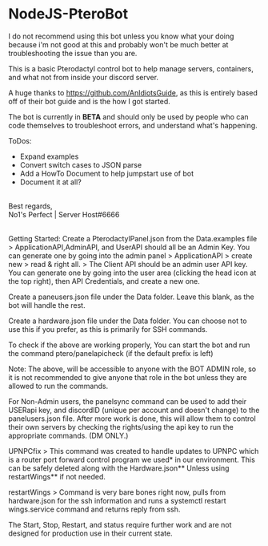 # NodeJS-PteroBot
 
 I do not recommend using this bot unless you know what your doing because i'm not good at this and probably won't be much better at troubleshooting the issue than you are.
 
This is a basic Pterodactyl control bot to help manage servers, containers, and what not from inside your discord server. 

A huge thanks to https://github.com/AnIdiotsGuide, as this is entirely based off of their bot guide and is the how I got started.

The bot is currently in **BETA** and should only be used by people who can code themselves to troubleshoot errors, and understand what's happening.

ToDos:
- Expand examples
- Convert switch cases to JSON parse
- Add a HowTo Document to help jumpstart use of bot
- Document it at all?

<br>
Best regards, <br>
    No1's Perfect | Server Host#6666
<br><br>
	
Getting Started:
Create a PterodactylPanel.json from the Data.examples file
	> ApplicationAPI,AdminAPI, and UserAPI should all be an Admin Key. You can generate one by going into the admin panel > ApplicationAPI > create new > read & right all. 
	> The Client API should be an admin user API key. You can generate one by going into the user area (clicking the head icon at the top right), then API Credentials, and create a new one. 
	
Create a paneusers.json file under the Data folder. Leave this blank, as the bot will handle the rest.

Create a hardware.json file under the Data folder. You can choose not to use this if you prefer, as this is primarily for SSH commands.

To check if the above are working properly, You can start the bot and run the command ptero/panelapicheck (if the default prefix is left)

Note: The above, will be accessible to anyone with the BOT ADMIN role, so it is not recommended to give anyone that role in the bot unless they are allowed to run the commands.

For Non-Admin users, the panelsync command can be used to add their USERapi key, and discordID (unique per account and doesn't change) to the panelusers.json file. After more work is done, this will allow them to control their own servers by checking the rights/using the api key to run the appropriate commands. (DM ONLY.)

UPNPCfix
	> This command was created to handle updates to UPNPC which is a router port forward control program we used* in our environment. This can be safely deleted along with the Hardware.json** Unless using restartWings** if not needed.
	
restartWings
	> Command is very bare bones right now, pulls from hardware.json for the ssh information and runs a systemctl restart wings.service command and returns reply from ssh.
	
The Start, Stop, Restart, and status require further work and are not designed for production use in their current state.
